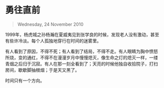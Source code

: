 # 勇往直前

> Wednesday, 24 November 2010

1999年，杨虎城之孙杨瀚在夏威夷见到张学良的时候，发现老人没有激动，甚至
有些许冷淡。每个人孤独地穿行在时间的迷雾里。

有人看到了原因，不得不死；有人看到了结局，不得不走。有人眼睛为胸中愤怒
所烧，变的通红，不得不在漫漫岁月中慢慢熄灭，像生命之灯的熄灭一样，一缕
青烟之后归于沉寂。有人在那一刻全看到了；天亮的时候他独自收拾院子，打扫
房间，歇歇脚抽根烟；于是天又黑了。

时间只有一个方向。
